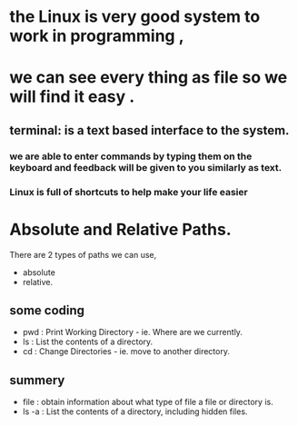 # the Linux is very good system to work in programming ,
# we can see every thing as file so we will find it easy . 

## terminal: is a text based interface to the system.

### we are able to enter commands by typing them on the keyboard and feedback will be given to you similarly as text.

### Linux is full of shortcuts to help make your life easier

# Absolute and Relative Paths.
There are 2 types of paths we can use,
- absolute 
- relative.

## some coding 
- pwd : Print Working Directory - ie. Where are we currently.
- ls : List the contents of a directory.
- cd : Change Directories - ie. move to another directory.

## summery 
- file : obtain information about what type of file a file or directory is.
- ls -a : List the contents of a directory, including hidden files.
